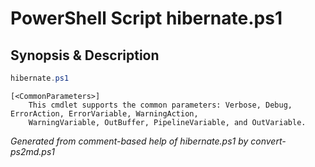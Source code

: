 # PowerShell Script hibernate.ps1

## Synopsis & Description
```powershell
hibernate.ps1 

```

```
[<CommonParameters>]
    This cmdlet supports the common parameters: Verbose, Debug, ErrorAction, ErrorVariable, WarningAction, 
    WarningVariable, OutBuffer, PipelineVariable, and OutVariable.
```

*Generated from comment-based help of hibernate.ps1 by convert-ps2md.ps1*
